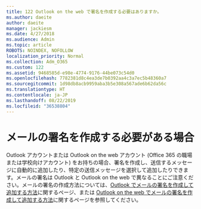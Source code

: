 ```yaml
---
title: 122 Outlook on the web で署名を作成する必要はありますか。
ms.author: daeite
author: daeite
manager: jackiesm
ms.date: 4/27/2018
ms.audience: Admin
ms.topic: article
ROBOTS: NOINDEX, NOFOLLOW
localization_priority: Normal
ms.collection: Adm_O365
ms.custom: 122
ms.assetid: 9468585d-e98e-4774-9176-44be073c54d0
ms.openlocfilehash: 7782381d8c4ea3de7b0392aa4c3a7ec5b48360a7
ms.sourcegitcommit: 1d98db8acb9959aba3b5e308a567ade6b62da56c
ms.translationtype: HT
ms.contentlocale: ja-JP
ms.lasthandoff: 08/22/2019
ms.locfileid: "36538804"
---
```

# <a name="need-to-create-an-email-signature"></a>メールの署名を作成する必要がある場合

Outlook アカウントまたは Outlook on the web アカウント (Office 365 の職場または学校向けアカウント) をお持ちの場合、署名を作成し、送信するメッセージに自動的に追加したり、特定の送信メッセージを選択して追加したりできます。メールの署名は Outlook と Outlook on the web で異なることにご注意ください。メールの署名の作成方法については、[Outlook でメールの署名を作成して追加する方法](https://support.office.com/article/8ee5d4f4-68fd-464a-a1c1-0e1c80bb27f2.aspx)に関するページ、または [Outlook on the web でメールの署名を作成して追加する方法](https://support.office.com/article/5ff9dcfd-d3f1-447b-b2e9-39f91b074ea3.aspx)に関するページを参照してください。

